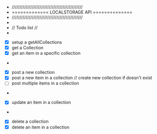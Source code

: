 * //////////////////////////////////////////////
* ============= LOCALSTORAGE API ==============
* //////////////////////////////////////////////
*
* // Todo list //
* 
* [x] setup a getAllCollections
* [x] get a Collection
* [x] get an item in a specific collection
* 
* [x] post a new collection
* [x] post a new item in a collection // create new collection if doesn't exist
* [ ] post multiple items in a collection
*
* [x] update an item in a collection
*
* [x] delete a collection
* [x] delete an item in a collection
